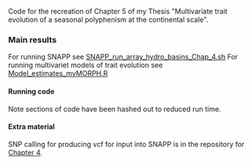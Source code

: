 Code for the recreation of Chapter 5 of my Thesis "Multivariate trait evolution of a seasonal polyphenism at the continental scale".

### Main results
For running SNAPP see [SNAPP_run_array_hydro_basins_Chap_4.sh](https://github.com/ChristophePatterson/Thesis_H_titia_seasonal_polyphenism_evolution/blob/main/scripts/SNAPP/SNAPP_run_array_hydro_basins_Chap_4.sh)
For running multivariet models of trait evolution see [Model_estimates_mvMORPH.R](https://github.com/ChristophePatterson/Thesis_H_titia_seasonal_polyphenism_evolution/blob/main/scripts/Model_estimates_mvMORPH.R)

#### Running code
Note sections of code have been hashed out to reduced run time. 

#### Extra material
SNP calling for producing vcf for input into SNAPP is in the repository for [Chapter 4](https://github.com/ChristophePatterson/Thesis-Phylogeographic-Hetaerina).
